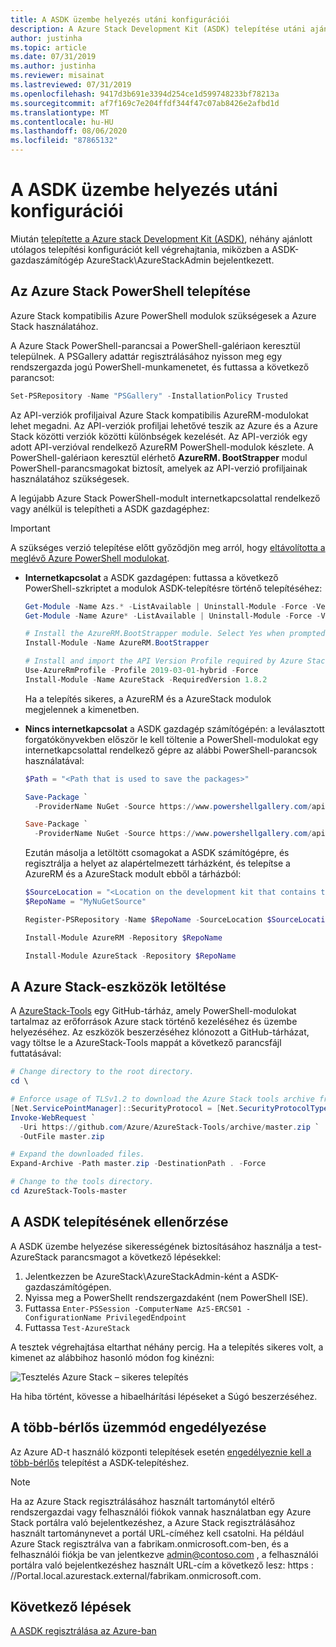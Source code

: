 ```yaml
---
title: A ASDK üzembe helyezés utáni konfigurációi
description: A Azure Stack Development Kit (ASDK) telepítése utáni ajánlott konfigurációs módosítások ismertetése.
author: justinha
ms.topic: article
ms.date: 07/31/2019
ms.author: justinha
ms.reviewer: misainat
ms.lastreviewed: 07/31/2019
ms.openlocfilehash: 9417d3b691e3394d254ce1d599748233bf78213a
ms.sourcegitcommit: af7f169c7e204ffdf344f47c07ab8426e2afbd1d
ms.translationtype: MT
ms.contentlocale: hu-HU
ms.lasthandoff: 08/06/2020
ms.locfileid: "87865132"
---
```

# <a name="post-deployment-configurations-for-asdk"></a>A ASDK üzembe helyezés utáni konfigurációi

Miután [telepítette a Azure stack Development Kit (ASDK)](asdk-install.md), néhány ajánlott utólagos telepítési konfigurációt kell végrehajtania, miközben a ASDK-gazdaszámítógép AzureStack\AzureStackAdmin bejelentkezett.

## <a name="install-azure-stack-powershell"></a>Az Azure Stack PowerShell telepítése

Azure Stack kompatibilis Azure PowerShell modulok szükségesek a Azure Stack használatához.

A Azure Stack PowerShell-parancsai a PowerShell-galériaon keresztül települnek. A PSGallery adattár regisztrálásához nyisson meg egy rendszergazda jogú PowerShell-munkamenetet, és futtassa a következő parancsot:

``` Powershell
Set-PSRepository -Name "PSGallery" -InstallationPolicy Trusted
```

Az API-verziók profiljaival Azure Stack kompatibilis AzureRM-modulokat lehet megadni.  Az API-verziók profiljai lehetővé teszik az Azure és a Azure Stack közötti verziók közötti különbségek kezelését. Az API-verziók egy adott API-verzióval rendelkező AzureRM PowerShell-modulok készlete. A PowerShell-galériaon keresztül elérhető **AzureRM. BootStrapper** modul PowerShell-parancsmagokat biztosít, amelyek az API-verzió profiljainak használatához szükségesek.

A legújabb Azure Stack PowerShell-modult internetkapcsolattal rendelkező vagy anélkül is telepítheti a ASDK gazdagéphez:

> [!IMPORTANT]
> A szükséges verzió telepítése előtt győződjön meg arról, hogy [eltávolította a meglévő Azure PowerShell modulokat](../operator/azure-stack-powershell-install.md#3-uninstall-existing-versions-of-the-azure-stack-hub-powershell-modules).

- **Internetkapcsolat** a ASDK gazdagépen: futtassa a következő PowerShell-szkriptet a modulok ASDK-telepítésre történő telepítéséhez:


  ```powershell  
  Get-Module -Name Azs.* -ListAvailable | Uninstall-Module -Force -Verbose
  Get-Module -Name Azure* -ListAvailable | Uninstall-Module -Force -Verbose

  # Install the AzureRM.BootStrapper module. Select Yes when prompted to install NuGet
  Install-Module -Name AzureRM.BootStrapper

  # Install and import the API Version Profile required by Azure Stack into the current PowerShell session.
  Use-AzureRmProfile -Profile 2019-03-01-hybrid -Force
  Install-Module -Name AzureStack -RequiredVersion 1.8.2
  ```

  Ha a telepítés sikeres, a AzureRM és a AzureStack modulok megjelennek a kimenetben.

- **Nincs internetkapcsolat** a ASDK gazdagép számítógépén: a leválasztott forgatókönyvekben először le kell töltenie a PowerShell-modulokat egy internetkapcsolattal rendelkező gépre az alábbi PowerShell-parancsok használatával:

  ```powershell
  $Path = "<Path that is used to save the packages>"

  Save-Package `
    -ProviderName NuGet -Source https://www.powershellgallery.com/api/v2 -Name AzureRM -Path $Path -Force -RequiredVersion 2.3.0
  
  Save-Package `
    -ProviderName NuGet -Source https://www.powershellgallery.com/api/v2 -Name AzureStack -Path $Path -Force -RequiredVersion 1.5.0
  ```

  Ezután másolja a letöltött csomagokat a ASDK számítógépre, és regisztrálja a helyet az alapértelmezett tárházként, és telepítse a AzureRM és a AzureStack modult ebből a tárházból:

    ```powershell  
    $SourceLocation = "<Location on the development kit that contains the PowerShell packages>"
    $RepoName = "MyNuGetSource"

    Register-PSRepository -Name $RepoName -SourceLocation $SourceLocation -InstallationPolicy Trusted

    Install-Module AzureRM -Repository $RepoName

    Install-Module AzureStack -Repository $RepoName
    ```

## <a name="download-the-azure-stack-tools"></a>A Azure Stack-eszközök letöltése

A [AzureStack-Tools](https://github.com/Azure/AzureStack-Tools) egy GitHub-tárház, amely PowerShell-modulokat tartalmaz az erőforrások Azure stack történő kezeléséhez és üzembe helyezéséhez. Az eszközök beszerzéséhez klónozott a GitHub-tárházat, vagy töltse le a AzureStack-Tools mappát a következő parancsfájl futtatásával:

  ```powershell
  # Change directory to the root directory.
  cd \

  # Enforce usage of TLSv1.2 to download the Azure Stack tools archive from GitHub
  [Net.ServicePointManager]::SecurityProtocol = [Net.SecurityProtocolType]::Tls12
  Invoke-WebRequest `
    -Uri https://github.com/Azure/AzureStack-Tools/archive/master.zip `
    -OutFile master.zip

  # Expand the downloaded files.
  Expand-Archive -Path master.zip -DestinationPath . -Force

  # Change to the tools directory.
  cd AzureStack-Tools-master
  ```

## <a name="validate-the-asdk-installation"></a>A ASDK telepítésének ellenőrzése

A ASDK üzembe helyezése sikerességének biztosításához használja a test-AzureStack parancsmagot a következő lépésekkel:

1. Jelentkezzen be AzureStack\AzureStackAdmin-ként a ASDK-gazdaszámítógépen.
2. Nyissa meg a PowerShellt rendszergazdaként (nem PowerShell ISE).
3. Futtassa `Enter-PSSession -ComputerName AzS-ERCS01 -ConfigurationName PrivilegedEndpoint`
4. Futtassa `Test-AzureStack`

A tesztek végrehajtása eltarthat néhány percig. Ha a telepítés sikeres volt, a kimenet az alábbihoz hasonló módon fog kinézni:

![Tesztelés Azure Stack – sikeres telepítés](media/asdk-post-deploy/test-azurestack.png)

Ha hiba történt, kövesse a hibaelhárítási lépéseket a Súgó beszerzéséhez.

## <a name="enable-multi-tenancy"></a>A több-bérlős üzemmód engedélyezése

Az Azure AD-t használó központi telepítések esetén [engedélyeznie kell a több-bérlős](../operator/azure-stack-enable-multitenancy.md#enable-multi-tenancy) telepítést a ASDK-telepítéshez.

> [!NOTE]
> Ha az Azure Stack regisztrálásához használt tartománytól eltérő rendszergazdai vagy felhasználói fiókok vannak használatban egy Azure Stack portálra való bejelentkezéshez, a Azure Stack regisztrálásához használt tartománynevet a portál URL-címéhez kell csatolni. Ha például Azure Stack regisztrálva van a fabrikam.onmicrosoft.com-ben, és a felhasználói fiókja be van jelentkezve admin@contoso.com , a felhasználói portálra való bejelentkezéshez használt URL-cím a következő lesz: https \: //Portal.local.azurestack.external/fabrikam.onmicrosoft.com.

## <a name="next-steps"></a>Következő lépések

[A ASDK regisztrálása az Azure-ban](asdk-register.md)
